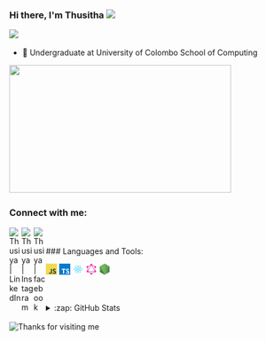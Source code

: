 ### Hi there, I'm Thusitha <img src="https://media.giphy.com/media/hvRJCLFzcasrR4ia7z/giphy.gif" width="25px">

![](https://visitor-badge.glitch.me/badge?page_id=Thusiya05)
</br>

- 🌱 Undergraduate at University of Colombo School of Computing

<img src="https://media0.giphy.com/media/3oKGzgNfssFG1xlwC4/giphy.gif?cid=ecf05e47fjraisxazww6aj3gk54e1gnz5dn8srrbisciat81&rid=giphy.gif" width="400" height="230">


### Connect with me:

[<img align="left" alt="Thusiya | LinkedIn" width="22px" src="https://cdn.jsdelivr.net/npm/simple-icons@v3/icons/linkedin.svg" />][linkedin]
[<img align="left" alt="Thusiya | Instagram" width="22px" src="https://cdn.jsdelivr.net/npm/simple-icons@v3/icons/instagram.svg" />][instagram]
[<img align="left" alt="Thusiya | facebook" width="22px" src="https://cdn.jsdelivr.net/npm/simple-icons@v3/icons/facebook.svg" />][facebook]

</br>

</br>
### Languages and Tools: 

<code><img height="20" src="https://raw.githubusercontent.com/github/explore/80688e429a7d4ef2fca1e82350fe8e3517d3494d/topics/javascript/javascript.png"></code>
<code><img height="20" src="https://raw.githubusercontent.com/github/explore/80688e429a7d4ef2fca1e82350fe8e3517d3494d/topics/typescript/typescript.png"></code>
<code><img height="20" src="https://raw.githubusercontent.com/github/explore/80688e429a7d4ef2fca1e82350fe8e3517d3494d/topics/react/react.png"></code>
<code><img height="20" src="https://raw.githubusercontent.com/github/explore/5c058a388828bb5fde0bcafd4bc867b5bb3f26f3/topics/graphql/graphql.png"></code>
<code><img height="20" src="https://raw.githubusercontent.com/github/explore/80688e429a7d4ef2fca1e82350fe8e3517d3494d/topics/nodejs/nodejs.png"></code>    

</br>
</br>

<details>
  <summary>:zap: GitHub Stats</summary>

  <a href="https://github.com/Thusiya05/github-readme-stats">
  <img align="center" src="https://github-readme-stats.anuraghazra1.vercel.app/api?username=Thusiya05&show_icons=true&include_all_commits=true&theme=radical" alt="Thusitha's github stats" />
</a>
<a href="https://github.com/Thusiya05/github-readme-stats">
  <!-- Change the `github-readme-stats.anuraghazra1.vercel.app` to `github-readme-stats.vercel.app`  -->
  <img align="center" src="https://github-readme-stats.vercel.app/api/top-langs/?username=Thusiya05&layout=compact&theme=material-palenight" />
</a>
 
</details>

[instagram]: https://www.instagram.com/thusi_ya/
[linkedin]: https://www.linkedin.com/in/thusitha-karunathilaka-b2379a195
[facebook]: https://www.facebook.com/thusitha.karunathilaka.50

</br>
<img height="120" alt="Thanks for visiting me" width="100%" src="https://raw.githubusercontent.com/BrunnerLivio/brunnerlivio/master/images/marquee.svg" />


<!--
**Thusiya05/Thusiya05** is a ✨ _special_ ✨ repository because its `README.md` (this file) appears on your GitHub profile.

Here are some ideas to get you started:

- 🔭 I’m currently working on ...
- 🌱 I’m currently learning ...
- 👯 I’m looking to collaborate on ...
- 🤔 I’m looking for help with ...
- 💬 Ask me about ...
- 📫 How to reach me: ...
- 😄 Pronouns: ...
- ⚡ Fun fact: ...
-->

